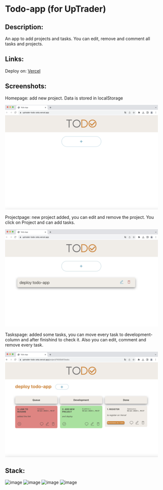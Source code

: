 # Todo-app (for UpTrader)

## Description:

An app to add projects and tasks. You can edit, remove and comment all tasks and projects.

## Links:

Deploy on: <a href="https://uptrader-todo-zeta.vercel.app/">Vercel<a>

## Screenshots:

Homepage: add new project. Data is stored in localStorage

![Home-Page](/public/readme-img/demo.home.png)

Projectpage: new project added, you can edit and remove the project. You click on Project and can add tasks.

![Add-Page](/public/readme-img/demo.add.jpg)

Taskspage: added some tasks, you can move every task to development-column and after finishind to check it. Also you can edit, comment and remove every task.

![Taskspage](/public/readme-img/demo.tasks.png)

## Stack:

![image](https://img.shields.io/badge/React-20232A?style=for-the-badge&logo=react&logoColor=61DAFB)
![image](https://img.shields.io/badge/Redux-593D88?style=for-the-badge&logo=redux&logoColor=white)
![image](https://img.shields.io/badge/React_Router-CA4245?style=for-the-badge&logo=react-router&logoColor=white)
![image](https://img.shields.io/badge/JavaScript-323330?style=for-the-badge&logo=javascript&logoColor=F7DF1E)
